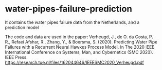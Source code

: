 # water-pipes-failure-prediction
It contains the water pipes failure data from the Netherlands, and a prediction model

The code and data are used in the paper:
Verheugd, J., de O. da Costa, P. R., Refaei Afshar, R., Zhang, Y., & Boersma, S. (2020). Predicting Water Pipe Failures with a Recurrent Neural Hawkes Process Model. In The 2020 IEEE International Conference on Systems, Man, and Cybernetics (SMC 2020). IEEE Press. https://research.tue.nl/files/162044646/IEEESMC2020_Verheugd.pdf
